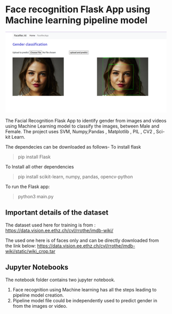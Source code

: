 # Face recognition Flask App using Machine learning pipeline model

![Alt text](sample_prediction.png?raw=true "Prediction Results")

The Facial Recognition Flask App to identify gender from images and videos using Machine Learning model to classify the images, between Male and Female. 
The project uses SVM, Numpy,Pandas , Matplotlib , PIL , CV2 , Sci-kit Learn. 

The dependecies can be downloaded as follows-
To install flask

>pip install Flask

To Install all other dependencies

> pip install scikit-learn, numpy, pandas, opencv-python

To run the Flask app:
> python3 main.py

## Important details of the dataset
The dataset used here for training is from : 
https://data.vision.ee.ethz.ch/cvl/rrothe/imdb-wiki/

The used one here is of faces only and can be directly downloaded from the link below:
https://data.vision.ee.ethz.ch/cvl/rrothe/imdb-wiki/static/wiki_crop.tar

## Jupyter Notebooks
The notebook folder contains two jupyter notebook. 
1. Face recognition using Machine learning has all the steps leading to pipeline model creation. 
2. Pipeline model file could be independently used to predict gender in from the images or video.

